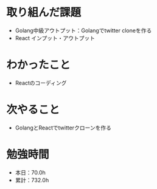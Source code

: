 # 取り組んだ課題
* Golang中級アウトプット：Golangでtwitter cloneを作る
* React インプット・アウトプット

# わかったこと
* Reactのコーディング

# 次やること
* GolangとReactでtwitterクローンを作る

# 勉強時間
* 本日：70.0h
* 累計：732.0h
